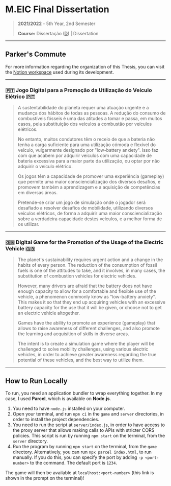 # M.EIC Final Dissertation

> **2021/2022** - 5th Year, 2nd Semester
> 
> **Course:** Dissertação ([D](https://sigarra.up.pt/feup/pt/ucurr_geral.ficha_uc_view?pv_ocorrencia_id=486322)) | Dissertation

---

## **Parker's Commute**

For more information regarding the organization of this Thesis, you can visit the [Notion workspace](https://www.notion.so/space/e44cf7eb852a46df9d5695fbea5e1d98) used during its development.

---

### :portugal: Jogo Digital para a Promoção da Utilização do Veículo Elétrico :portugal:

> A sustentabilidade do planeta requer uma atuação urgente e a mudança dos hábitos de todas as pessoas. A redução do consumo de combustíveis fósseis é uma das atitudes a tomar e passa, em muitos casos, pela substituição dos veículos a combustão por veículos elétricos.
> 
> No entanto, muitos condutores têm o receio de que a bateria não tenha a carga suficiente para uma utilização cómoda e flexível do veículo, vulgarmente designado por "low-battery anxiety". Isso faz com que acabem por adquirir veículos com uma capacidade de bateria excessiva para a maior parte da utilização, ou optar por não adquirir o veículo elétrico.
> 
> Os jogos têm a capacidade de promover uma experiência (gameplay) que permite uma maior consciencialização dos diversos desafios, e promovem também a aprendizagem e a aquisição de competências em diversas áreas.
> 
> Pretende-se criar um jogo de simulação onde o jogador será desafiado a resolver desafios de mobilidade, utilizando diversos veículos elétricos, de forma a adquirir uma maior consciencialização sobre a verdadeira capacidade destes veículos, e a melhor forma de os utilizar.

---

### :uk: Digital Game for the Promotion of the Usage of the Electric Vehicle :uk:

> The planet's sustainability requires urgent action and a change in the habits of every person. The reduction of the consumption of fossil fuels is one of the attitudes to take, and it involves, in many cases, the substitution of combustion vehicles for electric vehicles.
> 
> However, many drivers are afraid that the battery does not have enough capacity to allow for a comfortable and flexible use of the vehicle, a phenomenon commonly know as "low-battery anxiety". This makes it so that they end up acquiring vehicles with an excessive battery capacity for the use that it will be given, or choose not to get an electric vehicle altogether.
> 
> Games have the ability to promote an experience (gameplay) that allows to raise awareness of different challenges, and also promote the learning and acquisition of skills in diverse areas.
> 
> The intent is to create a simulation game where the player will be challenged to solve mobility challenges, using various electric vehicles, in order to achieve greater awareness regarding the true potential of these vehicles, and the best way to utilize them.

---

## How to Run Locally

To run, you need an application bundler to wrap everything together. In my case, I used **Parcel**, which is available on **Node.js**.
1. You need to have `node.js` installed on your computer.
2. Open your terminal, and run `npm ci` in the `game` and `server` directories, in order to install the project dependencies.
3. You need to run the script at `server/index.js`, in order to have access to the proxy server that allows making calls to APIs with stricter CORS policies. This script is run by running `npm start` on the terminal, from the `server` directory.
4. Run the program by running `npm start` on the terminal, from the `game` directory. Alternatively, you can run `npx parcel index.html`, to run manually. If you do this, you can specify the port by adding `-p <port-number>` to the command. The default port is `1234`.

The game will then be available at `localhost:<port-number>` (this link is shown in the prompt on the terminal)!